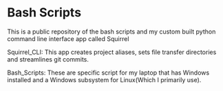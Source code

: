 # Bash Scripts

This is a public repository of the bash scripts and my custom built python command line interface app called Squirrel

Squirrel_CLI:  This app creates project aliases, sets file transfer directories and streamlines git commits. 

Bash_Scripts: These are specific script for my laptop that has Windows installed and a Windows subsystem for Linux(Which I primarily use).
